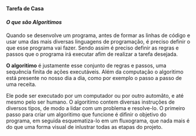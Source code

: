 **Tarefa de Casa**

 #### *O que são Algoritimos* <h4>

Quando se desenvolve um programa, antes de formar as linhas de código e usar uma das mais diversas linguagens de programação, é preciso definir o que esse programa vai fazer. Sendo assim é preciso definir as regras e passos que o programa irá executar afim de realizar a tarefa desejada.

**O algoritimo** é justamente esse conjunto de regras e passos, uma sequência finita de ações executáveis. Além  da computação o algoritimo está presente no nosso dia a dia, como por exemplo o passo a passo de uma receita.

Ele pode ser executado por um computador ou por outro automâto, e até mesmo pelo ser humano. O algoritimo contem diversas instruções de diversos tipos, de modo a lidar com um problema e resolve-lo. O primeiro passo para criar um algoritimo que funcione é difinir o objetivo do programa, em seguida esquematiza-lo em um fluxograma, que nada mais é do que uma forma visual de inlustrar todas as etapas do projeto.


